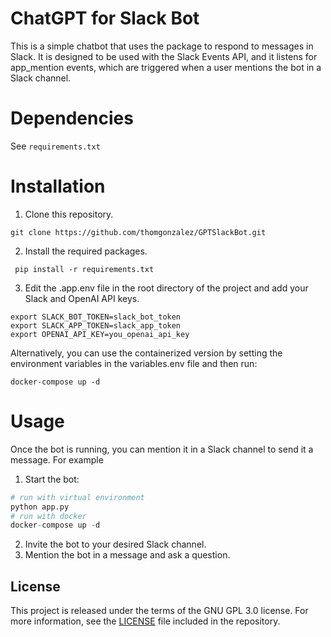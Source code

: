 # ChatGPT for Slack Bot

This is a simple chatbot that uses the  package to respond to messages in Slack. It is designed to be used with the Slack Events API, and it listens for app_mention events, which are triggered when a user mentions the bot in a Slack channel.

Dependencies
============
See ```requirements.txt```

Installation
============
1. Clone this repository.
  ```
  git clone https://github.com/thomgonzalez/GPTSlackBot.git
  ```
2. Install the required packages.
  ```
   pip install -r requirements.txt
  ```
3. Edit the .app.env file in the root directory of the project and add your Slack and OpenAI API keys.
  ```
  export SLACK_BOT_TOKEN=slack_bot_token
  export SLACK_APP_TOKEN=slack_app_token
  export OPENAI_API_KEY=you_openai_api_key
  ```
Alternatively, you can use the containerized version by setting the environment variables in the variables.env file and then run:
  ```
  docker-compose up -d
  ```

Usage
=====
Once the bot is running, you can mention it in a Slack channel to send it a message. For example
1. Start the bot:
```python
# run with virtual environment
python app.py
# run with docker
docker-compose up -d
```
2. Invite the bot to your desired Slack channel.
3. Mention the bot in a message and ask a question.

## License
This project is released under the terms of the GNU GPL 3.0 license. For more information, see the [LICENSE](LICENSE) file included in the repository.

